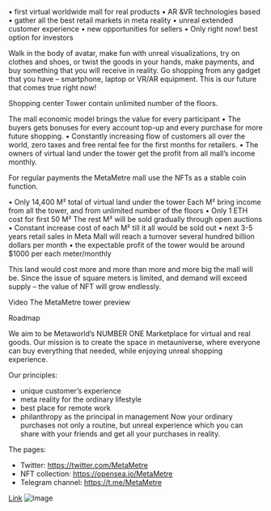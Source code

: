 •	first virtual worldwide mall for real products 
•	AR &VR technologies based
•	gather all the best retail markets in meta reality
•	unreal extended customer experience
•	new opportunities for sellers 
•	Only right now! best option for investors 

Walk in the body of avatar, make fun with unreal visualizations, try on clothes and shoes, or twist the goods in your hands, make payments, and buy something that you will receive in reality.
Go shopping from any gadget that you have – smartphone, laptop or VR/AR equipment.
This is our future that comes true right now!

Shopping center Tower contain unlimited number of the floors.

The mall economic model brings the value for every participant
•	The buyers gets bonuses for every account top-up and every purchase for more future shopping.
•	Constantly increasing flow of customers all over the world, zero taxes and free rental fee for the first months for retailers.
•	The owners of virtual land under the tower get the profit from all mall’s income monthly.


For regular payments the MetaMetre mall use the NFTs as a stable coin function.

•	Only 14,400 М² total of virtual land under the tower
Each М² bring income from all the tower, and from unlimited number of the floors 
•	Only 1 ETH cost for first 50 М²
The rest М² will be sold gradually through open auctions
•	Constant increase cost of each М² till it all would be sold out 
•	next 3-5 years retail sales in Meta Mall will reach a turnover several hundred billion dollars per month
•	the expectable profit of the tower would be around $1000 per each meter/monthly

This land would cost more and more than more and more big the mall will be. Since the issue of square meters is limited, and demand will exceed supply – the value of NFT will grow endlessly.


Video The MetaMetre tower preview

Roadmap


We aim to be Metaworld’s NUMBER ONE Marketplace for virtual and real goods. 
Our mission is to create the space in metauniverse, where everyone can buy everything that needed, while enjoying unreal shopping experience. 


Our principles:
-	unique customer’s experience
-	meta reality for the ordinary lifestyle
-	best place for remote work
-	philanthropy as the principal in management
Now your ordinary purchases not only a routine, but unreal experience which you can share with your friends and get all your purchases in reality. 


The pages:
 
- Twitter: https://twitter.com/MetaMetre
- NFT collection: https://opensea.io/MetaMetre
- Telegram channel: https://t.me/MetaMetre





[Link](https://opensea.io/MetaMetre) 
![Image](https://raw.githubusercontent.com/MetaMetre/welcome/master/Images/logo.png)
